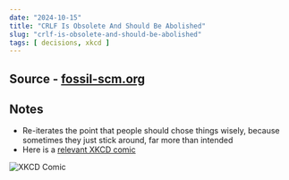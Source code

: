 ```yaml
---
date: "2024-10-15"
title: "CRLF Is Obsolete And Should Be Abolished"
slug: "crlf-is-obsolete-and-should-be-abolished"
tags: [ decisions, xkcd ]
---
```




## Source - [fossil-scm.org][1]

## Notes

* Re-iterates the point that people should chose things wisely, because sometimes they just stick around, far more than intended
* Here is a [relevant XKCD comic][2]

![XKCD Comic][3]



  [1]: https://fossil-scm.org/home/ext/crlf-harmful.md
  [2]: https://xkcd.com/2730/
  [3]: https://imgs.xkcd.com/comics/code_lifespan_2x.png
